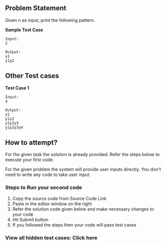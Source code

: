 ## Problem Statement
Given n as input, print the following pattern.

**Sample Test Case**
```
Input:
2

Output:
y1
y1y2
```
## Other Test cases

**Test Case 1**
```
Input:
4

Output:
y1
y1y2
y1y2y3
y1y2y3y4
```
## How to attempt?
For the given task the solution is already provided. Refer the steps below to execute your first code.

For the given problem the system will provide user inputs directly. You don't need to write any code to take user input.

### Steps to Run your second code
1. Copy the source code from Source Code Link
2. Paste in the editor window on the right
3. Refer the solution code given below and make necessary changes to your code
4. Hit Submit button
5. If you followed the steps then your code will pass test cases

### View all hidden test cases: Click here
